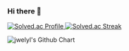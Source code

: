 ### Hi there 👋
<p><a href="https://solved.ac/koreii">
<img src="http://mazassumnida.wtf/api/v2/generate_badge?boj=koreii" alt="Solved.ac Profile">
<img src="http://mazandi.herokuapp.com/api?handle=koreii&theme=cold" alt="Solved.ac Streak">
</a></p>

<p>
<img src="https://ghchart.rshah.org/409ba5/jwelyl" alt="jwelyl's Github Chart" />
</p>

<!--
**jwelyl/jwelyl** is a ✨ _special_ ✨ repository because its `README.md` (this file) appears on your GitHub profile.

Here are some ideas to get you started:

- 🔭 I’m currently working on ...
- 🌱 I’m currently learning ...
- 👯 I’m looking to collaborate on ...
- 🤔 I’m looking for help with ...
- 💬 Ask me about ...
- 📫 How to reach me: ...
- 😄 Pronouns: ...
- ⚡ Fun fact: ...
-->
